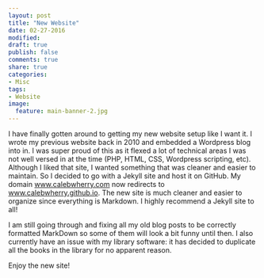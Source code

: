 ```yaml
---
layout: post
title: "New Website"
date: 02-27-2016
modified:
draft: true
publish: false
comments: true
share: true
categories:
- Misc
tags:
- Website
image:
  feature: main-banner-2.jpg
---
```


I have finally gotten around to getting my new website setup like I want it. I wrote my previous website back in 2010 and embedded a Wordpress blog into in. I was super proud of this as it flexed a lot of technical areas I was not well versed in at the time (PHP, HTML, CSS, Wordpress scripting, etc). Although I liked that site, I wanted something that was cleaner and easier to maintain. So I decided to go with a Jekyll site and host it on GitHub. My domain www.calebwherry.com now redirects to www.calebwherry.github.io. The new site is much cleaner and easier to organize since everything is Markdown. I highly recommend a Jekyll site to all!

I am still going through and fixing all my old blog posts to be correctly formatted MarkDown so some of them will look a bit funny until then. I also currently have an issue with my library software: it has decided to duplicate all the books in the library for no apparent reason.

Enjoy the new site!